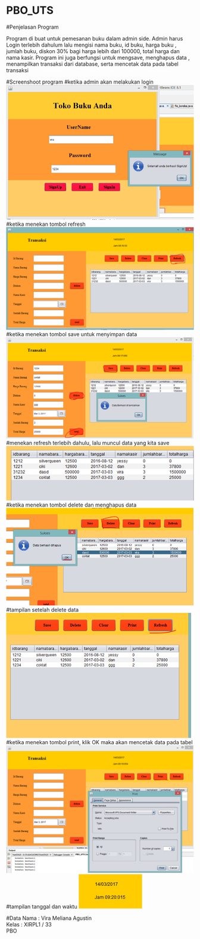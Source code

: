 # PBO_UTS

#Penjelasan Program
<p> Program di buat untuk pemesanan buku dalam admin side. Admin harus Login terlebih dahulum lalu mengisi nama buku, id buku, harga buku
, jumlah buku, diskon 30% bagi harga lebih dari 100000, total harga dan nama kasir. Program ini juga berfungsi untuk mengsave, menghapus data
, menampilkan transaksi dari database, serta mencetak data pada tabel transaksi

#Screenshoot program
#ketika admin akan melakukan login
![](https://github.com/ViramelianaXIR133/PBO_UTS/blob/master/1.PNG)
#ketika menekan tombol refresh
![](https://github.com/ViramelianaXIR133/PBO_UTS/blob/master/2.PNG)
#ketika menekan tombol save untuk menyimpan data
![](https://github.com/ViramelianaXIR133/PBO_UTS/blob/master/3.PNG)
#menekan refresh terlebih dahulu, lalu muncul data yang kita save
![](https://github.com/ViramelianaXIR133/PBO_UTS/blob/master/4.PNG)
#ketika menekan tombol delete dan menghapus data
![](https://github.com/ViramelianaXIR133/PBO_UTS/blob/master/5.PNG)
#tampilan setelah delete data
![](https://github.com/ViramelianaXIR133/PBO_UTS/blob/master/6.PNG)
#ketika menekan tombol print, klik OK maka akan mencetak data pada tabel
![](https://github.com/ViramelianaXIR133/PBO_UTS/blob/master/7.PNG)
#tampilan tanggal dan waktu
![](https://github.com/ViramelianaXIR133/PBO_UTS/blob/master/8.PNG)

#Data
Nama : Vira Meliana Agustin </br>
Kelas : XIRPL1 / 33
</br>
PBO
